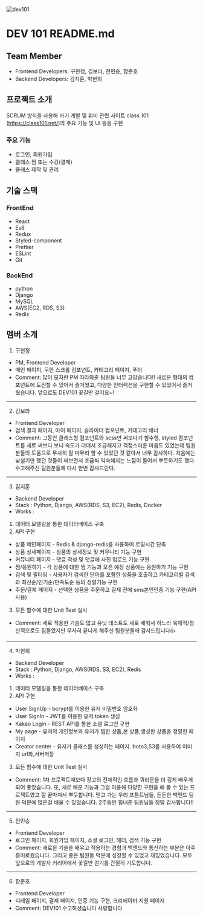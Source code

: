 ![dev101](https://user-images.githubusercontent.com/59465490/97846694-bad42380-1d31-11eb-8410-fb6e083521da.png)
# DEV 101 README.md

## Team Member
- Frontend Developers: 구현정, 김보라, 전민승, 함준호
- Backend Developers: 김지훈, 박현희

## 프로젝트 소개
SCRUM 방식을 사용해 자기 계발 및 취미 관련 사이트 class 101 (https://class101.net/)의 주요 기능 및 UI 등을 구현

### 주요 기능
- 로그인, 회원가입
- 클래스 찜 또는 수강(결제)
- 클래스 제작 및 관리

## 기술 스택
### FrontEnd
- React
- Es6
- Redux
- Styled-component
- Prettier
- ESLint
- Git

### BackEnd
- python
- Django
- MySQL
- AWS(EC2, RDS, S3)
- Redis

## 멤버 소개
1. 구현정 
- PM, Frontend Developer
- 메인 페이지, 무한 스크롤 컴포넌트, 카테고리 페이지, 푸터
- Comment: 많이 모자란 PM 따라와준 팀원들 너무 고맙습니다!! 새로운 형태의 컴포넌트에 도전할 수 있어서 즐거웠고, 다양한 인터렉션을 구현할 수 있었어서 즐거웠습니다. 앞으로도 DEV101 꽃길만 걸어요~!

<hr/>

2. 김보라
- Frontend Developer
- 검색 결과 페이지, 마이 페이지, 슬라이더 컴포넌트, 카테고리 배너
- Comment: 그동안 클래스형 컴포넌트와 scss만 써보다가 함수형, styled 컴포넌트를 새로 써보다 보니 속도가 더뎌서 조급해지고 걱정스러운 마음도 있었는데 팀원분들의 도움으로 무사히 잘 마무리 할 수 있었던 것 같아서 너무 감사하다. 처음에는 낯설기만 했던 것들이 써보면서 조금씩 익숙해지는 느낌이 들어서 뿌듯하기도 했다. 수고해주신 팀원분들께 다시 한번 감사드린다.

<hr/>

3. 김지훈
- Backend Developer
- Stack : Python, Django, AWS(RDS, S3, EC2), Redis, Docker
- Works :
1) 데이터 모델링을 통한 데이터베이스 구축
2) API 구현
- 상품 메인페이지 - Redis & django-redis를 사용하여 로딩시간 단축
- 상품 상세페이지 - 상품의 상세정보 및 커뮤니티 기능 구현
- 커뮤니티 페이지 - 댓글 작성 및 댓글에 사진 업로드 기능 구현
- 찜/응원하기 - 각 상품에 대한 찜 기능과 오픈 예정 상품에는 응원하기 기능 구현
- 검색 및 필터링 - 사용자가 검색한 단어를 포함한 상품을 호출하고 카테고리별 검색과 최신순/인기순/만족도순 등의 정렬기능 구현
- 주문/결제 페이지 - 선택한 상품을 주문하고 결제 전에 sms본인인증 기능 구현(API 사용)
3) 모든 함수에 대한 Unit Test 실시
- Comment: 새로 적용한 기술도 많고 유닛 테스트도 새로 배워서 하느라 육체적/정신적으로도 힘들었지만 무사히 끝나게 해주신 팀원분들께 감사드립니다👍

<hr/>

4. 박현희
- Backend Developer
- Stack     : Python, Django, AWS(RDS, S3, EC2), Redis
- Works    :
1) 데이터 모델링을 통한 데이터베이스 구축
2) API 구현
- User SignUp   - bcrypt를 이용한 유저 비밀번호 암호화
- User SignIn     - JWT를 이용한 유저 token 생성
- Kakao Login    - REST API를 통한 소셜 로그인 구현
- My page          -  유저의 개인정보와 유저가 찜한 상품,본 상품,생성한 상품을 정렬한 페이지 
- Creator center - 유저가 클래스를 생성하는 페이지. boto3,S3를 사용하여 이미지 url화,서버저장
3) 모든 함수에 대한 Unit Test 실시
- Comment: 1차 프로젝트때보다 장고의 전체적인 흐름과 쿼리문을 더 깊게 배우게 되어 좋았습니다. 또, 새로 배운 기능과 그걸 이용헤 다양한 구현을 해 볼 수 있는 프로젝트였고 잘 끝마쳐서 뿌듯합니다. 믿고 가는 우리 프톤트님들, 든든한 백엔드 팀원 덕분에 많은걸 배울 수 있었습니다. 2주동안 힘내준 팀원님들 정말 감사합니다!!

<hr/>

5. 전민승
- Frontend Developer
- 로그인 페이지, 회원가입 페이지, 소셜 로그인, 헤더, 검색 기능 구현
- Comment: 새로운 기술을 배우고 적용하는 경험과 백엔드와 통신하는 부분은 아주 흥미로웠습니다. 그리고 좋은 팀원들 덕분에 성장할 수 있었고 재밌었습니다. 모두 앞으로의 개발자 커리어에서 꽃길만 걷기를 간절히 기도합니다.

<hr/>

6. 함준호
- Frontend Developer
- 디테일 페이지, 결제 페이지, 인증 기능 구현, 크리에이터 지원 페이지
- Comment: DEV101 수고하셨습니다 사랑합니다
